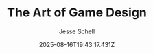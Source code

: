 ---
title: "The Art of Game Design"
date: "2025-08-16T19:43:17.431Z"
author: "Jesse Schell"
read_year: "NO"
recommendation: '3'
url: /bookshelf/the-art-of-game-design
---